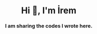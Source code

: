 <h1 align="center">Hi 👋, I'm İrem</h1>
<h3 align="center">I am sharing the codes I wrote here.</h3>
